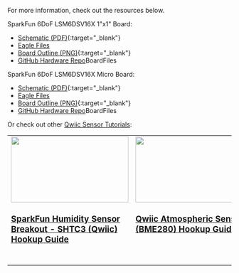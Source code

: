 For more information, check out the resources below.

SparkFun 6DoF LSM6DSV16X 1"x1" Board: 

* [Schematic (PDF)](assets/BoardFiles/SparkFun_6DoF_LSM6DSV16X-Schematic.pdf){:target="_blank"}
* [Eagle Files](assets/BoardFiles/SparkFun_6DoF_LSM6DSV16X-EagleFiles.zip)
* [Board Outline (PNG)](assets/BoardFiles/SparkFun_6DoF_LSM6DSV16X-BoardOutline.png){:target="_blank"}
* [GitHub Hardware Repo](https://github.com/sparkfun/SparkFun_6DoF_LSM6DSV16X)BoardFiles


SparkFun 6DoF LSM6DSV16X Micro Board: 

* [Schematic (PDF)](assets/BoardFiles/SparkFun_Micro_6DoF_LSM6DSV16X-Schematic.pdf){:target="_blank"}
* [Eagle Files](assets/BoardFiles/SparkFun_Micro_6DoF_LSM6DSV16X-EagleFiles.zip)
* [Board Outline (PNG)](assets/BoardFiles/SparkFun_Micro_6DoF_LSM6DSV16X-BoardOutline.png){:target="_blank"}
* [GitHub Hardware Repo](https://github.com/sparkfun/SparkFun_6DoF_LSM6DSV16X)BoardFiles

Or check out other [Qwiic Sensor Tutorials](https://learn.sparkfun.com/tutorials/tags/qwiic):

<table style="border-style:none">
    <tr>
        <td style="vertical-align: text-top;" width="264px">
            <a href="https://learn.sparkfun.com/tutorials/sparkfun-humidity-sensor-breakout---shtc3-qwiic-hookup-guide">
            <div style="text-align: center"><img src="https://cdn.sparkfun.com/assets/learn_tutorials/1/1/6/9/16467-SparkFun_Humidity_Sensor_Breakout_-_SHTC3__Qwiic_-01.jpg" style="width:264px; height:148px; object-fit:contain;"></div>
            <h3 style="vertical-align: left">SparkFun Humidity Sensor Breakout - SHTC3 (Qwiic) Hookup Guide
            </h3></a>
        </td>
        <td style="vertical-align: text-top;" width="264px">
            <div style="text-align: center"><a href="https://learn.sparkfun.com/tutorials/qwiic-atmospheric-sensor-bme280-hookup-guide">
            <img src="https://cdn.sparkfun.com/assets/parts/1/4/0/1/4/15440-SparkFun_Atmospheric_Sensor_Breakout_-_BME280__Qwiic_-04a.jpg" style="width:264px; height:148px; object-fit:contain;"></div>
            <h3 style="text-align: left">Qwiic Atmospheric Sensor (BME280) Hookup Guide
            </h3></a>
        </td>
        <td style="vertical-align: text-top;" width="264px">
            <div style="text-align: center"><a href="https://learn.sparkfun.com/tutorials/qwiic-tmp117-high-precision-digital-temperature-sensor-hookup-guide">
            <img src="https://cdn.sparkfun.com/assets/parts/1/4/4/3/0/15805-SparkFun_High_Precision_Temperature_Sensor_-_TMP117__Qwiic_-01.jpg" style="width:264px; height:148px; object-fit:contain;"></div>
            <h3 style="text-align: left">Qwiic TMP117 High Precision Digital Temperature Sensor Hookup Guide
            </h3></a>
        </td>
        <td style="vertical-align: text-top;" width="264px">
            <a href="https://learn.sparkfun.com/tutorials/qwiic-pressure-sensor-bmp384-hookup-guide">
            <div style="text-align: center"><img src="https://cdn.sparkfun.com/assets/parts/1/9/3/3/8/19662-SparkFun_Pressure_Sensor_-_BMP384__Qwiic_-01.jpg" style="width:264px; height:148px; object-fit:contain;"></div>
            <h3 style="text-align: left">Qwiic Pressure Sensor (BMP384) Hookup Guide
            </h3></a>
        </td>
    </tr>
</table>
